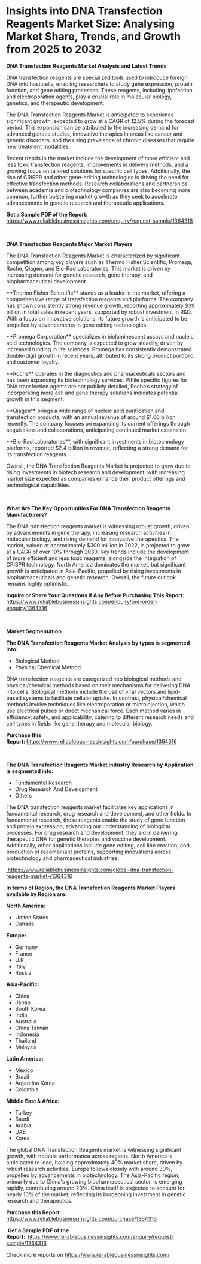 <p><h1>Insights into DNA Transfection Reagents Market Size: Analysing Market Share, Trends, and Growth from 2025 to 2032</h1></p><p><strong>DNA Transfection Reagents Market Analysis and Latest Trends</strong></p>
<p><p>DNA transfection reagents are specialized tools used to introduce foreign DNA into host cells, enabling researchers to study gene expression, protein function, and gene editing processes. These reagents, including lipofection and electroporation agents, play a crucial role in molecular biology, genetics, and therapeutic development.</p><p>The DNA Transfection Reagents Market is anticipated to experience significant growth, expected to grow at a CAGR of 12.5% during the forecast period. This expansion can be attributed to the increasing demand for advanced genetic studies, innovative therapies in areas like cancer and genetic disorders, and the rising prevalence of chronic diseases that require new treatment modalities.</p><p>Recent trends in the market include the development of more efficient and less toxic transfection reagents, improvements in delivery methods, and a growing focus on tailored solutions for specific cell types. Additionally, the rise of CRISPR and other gene-editing technologies is driving the need for effective transfection methods. Research collaborations and partnerships between academia and biotechnology companies are also becoming more common, further bolstering market growth as they seek to accelerate advancements in genetic research and therapeutic applications.</p></p>
<p><strong>Get a Sample PDF of the Report:&nbsp;</strong> <a href="https://www.reliablebusinessinsights.com/enquiry/request-sample/1364316?utm_campaign=3086&utm_medium=2&utm_source=Github&utm_content=ia&utm_term=09032025&utm_id=dna-transfection-reagents">https://www.reliablebusinessinsights.com/enquiry/request-sample/1364316</a></p>
<p>&nbsp;</p>
<p><strong>DNA Transfection Reagents Major Market Players</strong></p>
<p><p>The DNA Transfection Reagents Market is characterized by significant competition among key players such as Thermo Fisher Scientific, Promega, Roche, Qiagen, and Bio-Rad Laboratories. This market is driven by increasing demand for genetic research, gene therapy, and biopharmaceutical development.</p><p>**Thermo Fisher Scientific** stands as a leader in the market, offering a comprehensive range of transfection reagents and platforms. The company has shown consistently strong revenue growth, reporting approximately $39 billion in total sales in recent years, supported by robust investment in R&D. With a focus on innovative solutions, its future growth is anticipated to be propelled by advancements in gene editing technologies.</p><p>**Promega Corporation** specializes in bioluminescent assays and nucleic acid technologies. The company is expected to grow steadily, driven by increased funding in life sciences. Promega has consistently demonstrated double-digit growth in recent years, attributed to its strong product portfolio and customer loyalty.</p><p>**Roche** operates in the diagnostics and pharmaceuticals sectors and has been expanding its biotechnology services. While specific figures for DNA transfection agents are not publicly detailed, Roche’s strategy of incorporating more cell and gene therapy solutions indicates potential growth in this segment.</p><p>**Qiagen** brings a wide range of nucleic acid purification and transfection products, with an annual revenue of around $1.66 billion recently. The company focuses on expanding its current offerings through acquisitions and collaborations, anticipating continued market expansion.</p><p>**Bio-Rad Laboratories**, with significant investments in biotechnology platforms, reported $2.4 billion in revenue, reflecting a strong demand for its transfection reagents. </p><p>Overall, the DNA Transfection Reagents Market is projected to grow due to rising investments in biotech research and development, with increasing market size expected as companies enhance their product offerings and technological capabilities.</p></p>
<p>&nbsp;</p>
<p><strong>What Are The Key Opportunities For DNA Transfection Reagents Manufacturers?</strong></p>
<p><p>The DNA transfection reagents market is witnessing robust growth, driven by advancements in gene therapy, increasing research activities in molecular biology, and rising demand for innovative therapeutics. The market, valued at approximately $300 million in 2022, is projected to grow at a CAGR of over 10% through 2030. Key trends include the development of more efficient and less toxic reagents, alongside the integration of CRISPR technology. North America dominates the market, but significant growth is anticipated in Asia-Pacific, propelled by rising investments in biopharmaceuticals and genetic research. Overall, the future outlook remains highly optimistic.</p></p>
<p><strong>Inquire or Share Your Questions If Any Before Purchasing This Report:</strong> <a href="https://www.reliablebusinessinsights.com/enquiry/pre-order-enquiry/1364316?utm_campaign=3086&utm_medium=2&utm_source=Github&utm_content=ia&utm_term=09032025&utm_id=dna-transfection-reagents">https://www.reliablebusinessinsights.com/enquiry/pre-order-enquiry/1364316</a></p>
<p>&nbsp;</p>
<p><strong>Market Segmentation</strong></p>
<p><strong>The DNA Transfection Reagents Market Analysis by types is segmented into:</strong></p>
<p><ul><li>Biological Method</li><li>Physical Chemical Method</li></ul></p>
<p><p>DNA transfection reagents are categorized into biological methods and physical/chemical methods based on their mechanisms for delivering DNA into cells. Biological methods include the use of viral vectors and lipid-based systems to facilitate cellular uptake. In contrast, physical/chemical methods involve techniques like electroporation or microinjection, which use electrical pulses or direct mechanical force. Each method varies in efficiency, safety, and applicability, catering to different research needs and cell types in fields like gene therapy and molecular biology.</p></p>
<p><strong>Purchase this Report:&nbsp;</strong><a href="https://www.reliablebusinessinsights.com/purchase/1364316?utm_campaign=3086&utm_medium=2&utm_source=Github&utm_content=ia&utm_term=09032025&utm_id=dna-transfection-reagents">https://www.reliablebusinessinsights.com/purchase/1364316</a></p>
<p>&nbsp;</p>
<p><strong>The DNA Transfection Reagents Market Industry Research by Application is segmented into:</strong></p>
<p><ul><li>Fundamental Research</li><li>Drug Research And Development</li><li>Others</li></ul></p>
<p><p>The DNA transfection reagents market facilitates key applications in fundamental research, drug research and development, and other fields. In fundamental research, these reagents enable the study of gene function and protein expression, advancing our understanding of biological processes. For drug research and development, they aid in delivering therapeutic DNA for genetic therapies and vaccine development. Additionally, other applications include gene editing, cell line creation, and production of recombinant proteins, supporting innovations across biotechnology and pharmaceutical industries.</p></p>
<p><a href="https://www.reliablebusinessinsights.com/global-dna-transfection-reagents-market-r1364316?utm_campaign=3086&utm_medium=2&utm_source=Github&utm_content=ia&utm_term=09032025&utm_id=dna-transfection-reagents">&nbsp;https://www.reliablebusinessinsights.com/global-dna-transfection-reagents-market-r1364316</a></p>
<p><strong>In terms of Region, the DNA Transfection Reagents Market Players available by Region are:</strong></p>
<p>
    <p> <strong> North America: </strong>
        <ul>
            <li>United States</li>
            <li>Canada</li>
        </ul>
        </p> 
    <p> <strong> Europe: </strong>
        <ul>
            <li>Germany</li>
            <li>France</li>
            <li>U.K.</li>
            <li>Italy</li>
            <li>Russia</li>
        </ul>
        </p> 
    <p> <strong> Asia-Pacific: </strong>
        <ul>
            <li>China</li>
            <li>Japan</li>
            <li>South Korea</li>
            <li>India</li>
            <li>Australia</li>
            <li>China Taiwan</li>
            <li>Indonesia</li>
            <li>Thailand</li>
            <li>Malaysia</li>
        </ul>
        </p> 
    <p> <strong> Latin America: </strong>
        <ul>
            <li>Mexico</li>
            <li>Brazil</li>
            <li>Argentina Korea</li>
            <li>Colombia</li>
        </ul>
        </p> 
    <p> <strong> Middle East & Africa: </strong>
        <ul>
            <li>Turkey</li>
            <li>Saudi</li>
            <li>Arabia</li>
            <li>UAE</li>
            <li>Korea</li>
        </ul>
    </p>
    </p>
<p><p>The global DNA Transfection Reagents market is witnessing significant growth, with notable performance across regions. North America is anticipated to lead, holding approximately 40% market share, driven by robust research activities. Europe follows closely with around 30%, propelled by advancements in biotechnology. The Asia-Pacific region, primarily due to China's growing biopharmaceutical sector, is emerging rapidly, contributing around 20%. China itself is projected to account for nearly 10% of the market, reflecting its burgeoning investment in genetic research and therapeutics.</p></p>
<p><strong>Purchase this Report: </strong><a href="https://www.reliablebusinessinsights.com/purchase/1364316?utm_campaign=3086&utm_medium=2&utm_source=Github&utm_content=ia&utm_term=09032025&utm_id=dna-transfection-reagents">https://www.reliablebusinessinsights.com/purchase/1364316</a></p>
<p>&nbsp;<strong>Get a Sample PDF of the Report:&nbsp;&nbsp;</strong><a href="https://www.reliablebusinessinsights.com/enquiry/request-sample/1364316?utm_campaign=3086&utm_medium=2&utm_source=Github&utm_content=ia&utm_term=09032025&utm_id=dna-transfection-reagents">https://www.reliablebusinessinsights.com/enquiry/request-sample/1364316</a></p>
<p><strong></strong></p>
<p>Check more reports on <a href="https://www.reliablebusinessinsights.com/?utm_campaign=3086&utm_medium=2&utm_source=Github&utm_content=ia&utm_term=09032025&utm_id=dna-transfection-reagents">https://www.reliablebusinessinsights.com/</a></p>